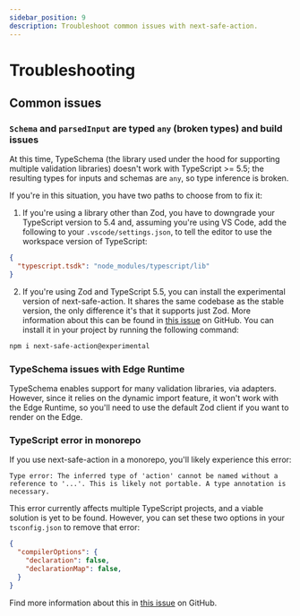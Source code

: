 ```yaml
---
sidebar_position: 9
description: Troubleshoot common issues with next-safe-action.
---
```


# Troubleshooting

## Common issues

### `Schema` and `parsedInput` are typed `any` (broken types) and build issues

At this time, TypeSchema (the library used under the hood for supporting multiple validation libraries) doesn't work with TypeScript >= 5.5; the resulting types for inputs and schemas are `any`, so type inference is broken.

If you're in this situation, you have two paths to choose from to fix it:

1. If you're using a library other than Zod, you have to downgrade your TypeScript version to 5.4 and, assuming you're using VS Code, add the following to your `.vscode/settings.json`, to tell the editor to use the workspace version of TypeScript:

```json title=".vscode/settings.json"
{
  "typescript.tsdk": "node_modules/typescript/lib"
}
```

2. If you're using Zod and TypeScript 5.5, you can install the experimental version of next-safe-action. It shares the same codebase as the stable version, the only difference it's that it supports just Zod. More information about this can be found in [this issue](https://github.com/TheEdoRan/next-safe-action/issues/180#issuecomment-2201607407) on GitHub. You can install it in your project by running the following command:
  
```bash npm2yarn
npm i next-safe-action@experimental
```

### TypeSchema issues with Edge Runtime

TypeSchema enables support for many validation libraries, via adapters. However, since it relies on the dynamic import feature, it won't work with the Edge Runtime, so you'll need to use the default Zod client if you want to render on the Edge.

### TypeScript error in monorepo

If you use next-safe-action in a monorepo, you'll likely experience this error:

```
Type error: The inferred type of 'action' cannot be named without a reference to '...'. This is likely not portable. A type annotation is necessary.
```

This error currently affects multiple TypeScript projects, and a viable solution is yet to be found. However, you can set these two options in your `tsconfig.json` to remove that error:

```json title="tsconfig.json"
{
  "compilerOptions": {
    "declaration": false,
    "declarationMap": false,
  }
}
```

Find more information about this in [this issue](https://github.com/TheEdoRan/next-safe-action/issues/64) on GitHub.